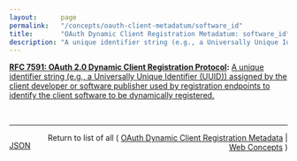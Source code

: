 ```yaml
---
layout:      page
permalink:   "/concepts/oauth-client-metadatum/software_id"
title:       "OAuth Dynamic Client Registration Metadatum: software_id"
description: "A unique identifier string (e.g., a Universally Unique Identifier (UUID)) assigned by the client developer or software publisher used by registration endpoints to identify the client software to be dynamically registered."
---
```


**[RFC 7591: OAuth 2.0 Dynamic Client Registration Protocol](/specs/IETF/RFC/7591 "This specification defines mechanisms for dynamically registering OAuth 2.0 clients with authorization servers. Registration requests send a set of desired client metadata values to the authorization server. The resulting registration responses return a client identifier to use at the authorization server and the client metadata values registered for the client. The client can then use this registration information to communicate with the authorization server using the OAuth 2.0 protocol. This specification also defines a set of common client metadata fields and values for clients to use during registration."):** [A unique identifier string (e.g., a Universally Unique Identifier (UUID)) assigned by the client developer or software publisher used by registration endpoints to identify the client software to be dynamically registered.](http://tools.ietf.org/html/rfc7591#section-2 "Read documentation for OAuth Dynamic Client Registration Metadatum &#34;software_id&#34;")

<br/>
<hr/>

<p style="float : left"><a href="./software_id.json" title="JSON representing this particular Web Concept value">JSON</a></p>
<p style="text-align: right">Return to list of all ( <a href="../oauth-client-metadata">OAuth Dynamic Client Registration Metadata</a> | <a href="../">Web Concepts</a> )</p>

